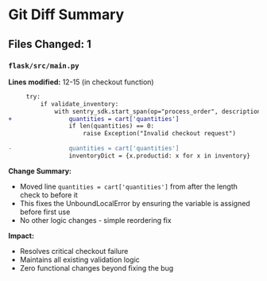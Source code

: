 # Git Diff Summary

## Files Changed: 1

### `flask/src/main.py`
**Lines modified:** 12-15 (in checkout function)

```diff
     try:
         if validate_inventory:
             with sentry_sdk.start_span(op="process_order", description="function"):
+                quantities = cart['quantities']
                 if len(quantities) == 0:
                     raise Exception("Invalid checkout request")
 
-                quantities = cart['quantities']
                 inventoryDict = {x.productid: x for x in inventory}
```

**Change Summary:**
- Moved line `quantities = cart['quantities']` from after the length check to before it
- This fixes the UnboundLocalError by ensuring the variable is assigned before first use
- No other logic changes - simple reordering fix

**Impact:**
- Resolves critical checkout failure
- Maintains all existing validation logic
- Zero functional changes beyond fixing the bug